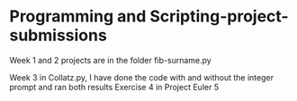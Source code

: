 # Programming and Scripting-project-submissions
Week 1 and 2 projects are in the folder fib-surname.py

Week 3 in Collatz.py, I have done the code with and without the integer prompt and ran both results
Exercise 4 in Project Euler 5 
